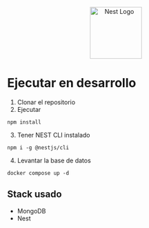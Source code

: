<p align="center">
  <a href="http://nestjs.com/" target="blank"><img src="https://nestjs.com/img/logo-small.svg" width="120" alt="Nest Logo" /></a>
</p>

# Ejecutar en desarrollo
1. Clonar el repositorio
2. Ejecutar
```
npm install
```
3. Tener NEST CLI instalado
```
npm i -g @nestjs/cli
```
4. Levantar la base de datos
```
docker compose up -d
```


## Stack usado
* MongoDB
* Nest